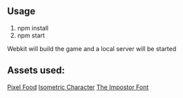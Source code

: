## Usage
1. npm install
2. npm start

Webkit will build the game and a local server will be started

## Assets used:
[Pixel Food](https://henrysoftware.itch.io/pixel-food)
[Isometric Character](https://lionheart963.itch.io/4-directional-character)
[The Impostor Font](https://www.dafont.com/the-impostor.font)